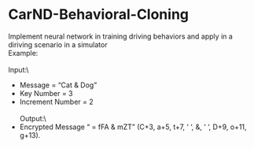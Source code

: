 # CarND-Behavioral-Cloning
Implement neural network in training driving behaviors and apply in a diriving scenario in a simulator\
Example:\
\
Input:\
* Message = “Cat & Dog”
* Key Number = 3
* Increment Number = 2
\
\
Output:\
* Encrypted Message “ = fFA & mZT”
(C+3, a+5, t+7, ‘ ‘, &, ‘ ‘, D+9, o+11, g+13). 
